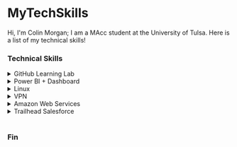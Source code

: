 <h1> MyTechSkills </h1>
Hi, I'm Colin Morgan; I am a MAcc student at the University of Tulsa. Here is a list of my technical skills!

<h3> Technical Skills </h3>

<details><summary>GitHub Learning Lab</summary>
<br> 
Below are courses I have completed on lab.github.com/courses:
<br>
<h4> Courses </h4>
<ul>
  <li> First Day on GitHub </li>
  <li> First Week on Github </li>
</ul>
Through these trainings, I learned how to create my own webpage on GitHub and make it viewable to the public. I also learned how to navigate the GitHub workflow which took a bit of practice. I worked on creating, reviewing, and accepting pull requests as well as managing and resolving merge conflicts.
<br>
</details>

<details><summary>Power BI + Dashboard</summary>
<br>
<ul>
  <li> I completed the course Analyzing and Visualizing Data with Power BI on edX.org (below is the course overview). By completing this course, I learned how to upload and manipulate data, define relationships of data and edit queries. I also learned to connect to external data from sources like SQL on Azure. All of this culminated with me creating a custom dashboard from a set of assigned data. This dashboard was then shared to be used on various platforms. </li>
  <li> <a href="https://youtu.be/HLRVrwNOCmI">Dashboard Video </a>  </li>
  </ul>
<img src="Power BI.png" alt="BI">
<img src="Dashboard.png" alt="Dash">
<br>
<br>
</details>

<details><summary>Linux</summary>
<br>
<ul>
<li> On LinuxAcademy.com, I completed the course LPI Linux Essentials course. Through this course I learned the basics of the Linux comamnd lines including beginner commands along with their respective tacs, commands to change directories and modify files, commands to view system information, and commands to view and alter users and groups along with permissions. </li>
  </ul>
<img src="Linux.png" alt="cert">
<br>
<br>
</details>

<details><summary>VPN</summary>
<br>
  <ul>
    <li>I used Virtual Box and Ubuntu to create my own VPN using Algo VPN scripts. I followed a tuturoial provided by trailofbits on GitHub. Through the tutorial provided, I was able to deploy an Algo server, configure VPN clients, create/delete users, and set up a tunnel by using WireGaurd.</li>
  </ul>
  <img src="Congrats.png" alt="confirm">
<br>
<br>
</details>

<details><summary>Amazon Web Services</summary>
<br>
  <ul>
    <li>I completed the AWS Essentials training course on LinuxAcademy.com. I leanred the basics of Amazon Management Console, Identity and Access Management (IAM), Virtual Private Cloud, Elastic Cloud Compute, Simple Storage Service, Simple Notification System, CloudWatch and CloudTrail management tools, and serverless computing.</li>
  </ul>
  <img src="AWS Cert.png" alt="awscert">
<br>
<br>
</details>

<details><summary>Trailhead Salesforce</summary>
<br>
[Insert skills here]
<br>
<br>
</details>

<br>
<h3> Fin </h3>

